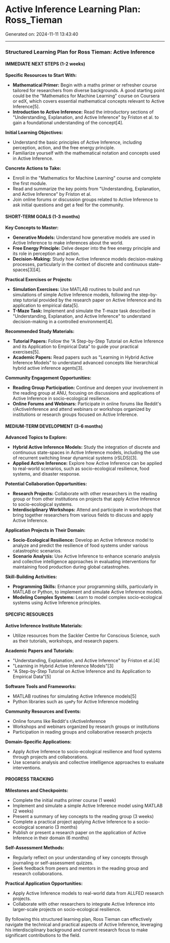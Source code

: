 # Active Inference Learning Plan: Ross_Tieman

Generated on: 2024-11-11 13:43:40

---

### Structured Learning Plan for Ross Tieman: Active Inference

#### IMMEDIATE NEXT STEPS (1-2 weeks)

**Specific Resources to Start With:**
- **Mathematical Primer:** Begin with a maths primer or refresher course tailored for researchers from diverse backgrounds. A good starting point could be the "Mathematics for Machine Learning" course on Coursera or edX, which covers essential mathematical concepts relevant to Active Inference[5].
- **Introduction to Active Inference:** Read the introductory sections of "Understanding, Explanation, and Active Inference" by Friston et al. to gain a foundational understanding of the concept[4].

**Initial Learning Objectives:**
- Understand the basic principles of Active Inference, including perception, action, and the free energy principle.
- Familiarize yourself with the mathematical notation and concepts used in Active Inference.

**Concrete Actions to Take:**
- Enroll in the "Mathematics for Machine Learning" course and complete the first module.
- Read and summarize the key points from "Understanding, Explanation, and Active Inference" by Friston et al.
- Join online forums or discussion groups related to Active Inference to ask initial questions and get a feel for the community.

#### SHORT-TERM GOALS (1-3 months)

**Key Concepts to Master:**
- **Generative Models:** Understand how generative models are used in Active Inference to make inferences about the world.
- **Free Energy Principle:** Delve deeper into the free energy principle and its role in perception and action.
- **Decision-Making:** Study how Active Inference models decision-making processes, particularly in the context of discrete and continuous state-spaces[3][4].

**Practical Exercises or Projects:**
- **Simulation Exercises:** Use MATLAB routines to build and run simulations of simple Active Inference models, following the step-by-step tutorial provided by the research paper on Active Inference and its application to empirical data[5].
- **T-Maze Task:** Implement and simulate the T-maze task described in "Understanding, Explanation, and Active Inference" to understand decision-making in a controlled environment[4].

**Recommended Study Materials:**
- **Tutorial Papers:** Follow the "A Step-by-Step Tutorial on Active Inference and its Application to Empirical Data" to guide your practical exercises[5].
- **Academic Papers:** Read papers such as "Learning in Hybrid Active Inference Models" to understand advanced concepts like hierarchical hybrid active inference agents[3].

**Community Engagement Opportunities:**
- **Reading Group Participation:** Continue and deepen your involvement in the reading group at ANU, focusing on discussions and applications of Active Inference in socio-ecological resilience.
- **Online Forums and Webinars:** Participate in online forums like Reddit's r/ActiveInference and attend webinars or workshops organized by institutions or research groups focused on Active Inference.

#### MEDIUM-TERM DEVELOPMENT (3-6 months)

**Advanced Topics to Explore:**
- **Hybrid Active Inference Models:** Study the integration of discrete and continuous state-spaces in Active Inference models, including the use of recurrent switching linear dynamical systems (rSLDS)[3].
- **Applied Active Inference:** Explore how Active Inference can be applied to real-world scenarios, such as socio-ecological resilience, food systems, and disaster response.

**Potential Collaboration Opportunities:**
- **Research Projects:** Collaborate with other researchers in the reading group or from other institutions on projects that apply Active Inference to socio-ecological systems.
- **Interdisciplinary Workshops:** Attend and participate in workshops that bring together researchers from various fields to discuss and apply Active Inference.

**Application Projects in Their Domain:**
- **Socio-Ecological Resilience:** Develop an Active Inference model to analyze and predict the resilience of food systems under various catastrophic scenarios.
- **Scenario Analysis:** Use Active Inference to enhance scenario analysis and collective intelligence approaches in evaluating interventions for maintaining food production during global catastrophes.

**Skill-Building Activities:**
- **Programming Skills:** Enhance your programming skills, particularly in MATLAB or Python, to implement and simulate Active Inference models.
- **Modeling Complex Systems:** Learn to model complex socio-ecological systems using Active Inference principles.

#### SPECIFIC RESOURCES

**Active Inference Institute Materials:**
- Utilize resources from the Sackler Centre for Conscious Science, such as their tutorials, workshops, and research papers.

**Academic Papers and Tutorials:**
- "Understanding, Explanation, and Active Inference" by Friston et al.[4]
- "Learning in Hybrid Active Inference Models"[3]
- "A Step-by-Step Tutorial on Active Inference and its Application to Empirical Data"[5]

**Software Tools and Frameworks:**
- MATLAB routines for simulating Active Inference models[5]
- Python libraries such as `spmPy` for Active Inference modeling

**Community Resources and Events:**
- Online forums like Reddit's r/ActiveInference
- Workshops and webinars organized by research groups or institutions
- Participation in reading groups and collaborative research projects

**Domain-Specific Applications:**
- Apply Active Inference to socio-ecological resilience and food systems through projects and collaborations.
- Use scenario analysis and collective intelligence approaches to evaluate interventions.

#### PROGRESS TRACKING

**Milestones and Checkpoints:**
- Complete the initial maths primer course (1 week)
- Implement and simulate a simple Active Inference model using MATLAB (2 weeks)
- Present a summary of key concepts to the reading group (3 weeks)
- Complete a practical project applying Active Inference to a socio-ecological scenario (3 months)
- Publish or present a research paper on the application of Active Inference in their domain (6 months)

**Self-Assessment Methods:**
- Regularly reflect on your understanding of key concepts through journaling or self-assessment quizzes.
- Seek feedback from peers and mentors in the reading group and research collaborations.

**Practical Application Opportunities:**
- Apply Active Inference models to real-world data from ALLFED research projects.
- Collaborate with other researchers to integrate Active Inference into larger-scale projects on socio-ecological resilience.

By following this structured learning plan, Ross Tieman can effectively navigate the technical and practical aspects of Active Inference, leveraging his interdisciplinary background and current research focus to make significant contributions to the field.
